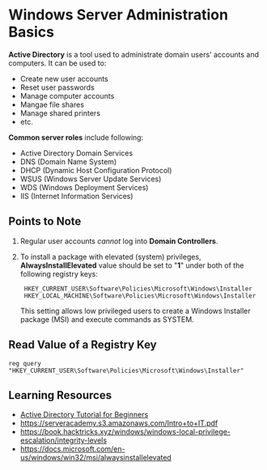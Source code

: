 # Windows Server Administration Basics

**Active Directory** is a tool used to administrate domain users' accounts and computers. It can be used to:

* Create new user accounts
* Reset user passwords
* Manage computer accounts
* Mangae file shares
* Manage shared printers
* etc. 

**Common server roles** include following:
  * Active Directory Domain Services
  * DNS (Domain Name System)
  * DHCP (Dynamic Host Configuration Protocol)
  * WSUS (Windows Server Update Services)
  * WDS (Windows Deployment Services)
  * IIS (Internet Information Services)

## Points to Note

1. Regular user accounts *cannot* log into **Domain Controllers**.
2. To install a package with elevated (system) privileges, **AlwaysInstallElevated** value should be set to "**1**" under both of the following registry keys:

        HKEY_CURRENT_USER\Software\Policies\Microsoft\Windows\Installer
        HKEY_LOCAL_MACHINE\Software\Policies\Microsoft\Windows\Installer

    This setting allows low privileged users to create a Windows Installer package (MSI) and execute commands as SYSTEM.

## Read Value of a Registry Key

    reg query "HKEY_CURRENT_USER\Software\Policies\Microsoft\Windows\Installer"

## Learning Resources

* [Active Directory Tutorial for Beginners](https://www.youtube.com/watch?v=nKcrVtvZvpk)
* https://serveracademy.s3.amazonaws.com/Intro+to+IT.pdf
* https://book.hacktricks.xyz/windows/windows-local-privilege-escalation/integrity-levels
* https://docs.microsoft.com/en-us/windows/win32/msi/alwaysinstallelevated